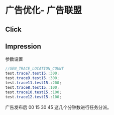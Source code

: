 # 广告优化- 广告联盟

## Click

## Impression

参数设置

```java
//GEN_TRACE_LOCATION_COUNT
test.trace7.test15.:300;
test.trace9.test15.:300;
test.trace11.test15.:200;
test.trace8.test15.:100;
test.trace10.test15.:100;
test.trace12.test15.:100;
```

广告发布后 00 15 30 45 这几个分钟数进行任务分派。